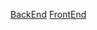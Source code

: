 [BackEnd](https://tranquil-castle-26531.herokuapp.com/api/persons)
[FrontEnd](https://tranquil-castle-26531.herokuapp.com/)